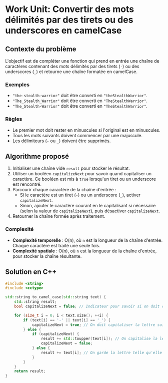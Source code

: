 # Work Unit: Convertir des mots délimités par des tirets ou des underscores en camelCase

## Contexte du problème
L'objectif est de compléter une fonction qui prend en entrée une chaîne de caractères contenant des mots délimités par des tirets (`-`) ou des underscores (`_`) et retourne une chaîne formatée en camelCase.

### Exemples
- `"the-stealth-warrior"` doit être converti en `"theStealthWarrior"`.
- `"The_Stealth_Warrior"` doit être converti en `"TheStealthWarrior"`.
- `"The_Stealth-Warrior"` doit être converti en `"TheStealthWarrior"`.

### Règles
- Le premier mot doit rester en minuscules si l'original est en minuscules.
- Tous les mots suivants doivent commencer par une majuscule.
- Les délimiteurs (`-` ou `_`) doivent être supprimés.

## Algorithme proposé

1. Initialiser une chaîne vide `result` pour stocker le résultat.
2. Utiliser un booléen `capitalizeNext` pour savoir quand capitaliser un caractère. Ce booléen est mis à `true` lorsqu'un tiret ou un underscore est rencontré.
3. Parcourir chaque caractère de la chaîne d'entrée :
   - Si le caractère est un tiret (`-`) ou un underscore (`_`), activer `capitalizeNext`.
   - Sinon, ajouter le caractère courant en le capitalisant si nécessaire (selon la valeur de `capitalizeNext`), puis désactiver `capitalizeNext`.
4. Retourner la chaîne formée après traitement.

### Complexité
- **Complexité temporelle** : O(n), où `n` est la longueur de la chaîne d'entrée. Chaque caractère est traité une seule fois.
- **Complexité spatiale** : O(n), où `n` est la longueur de la chaîne d'entrée, pour stocker la chaîne résultante.

## Solution en C++

```cpp
#include <string>
#include <cctype>

std::string to_camel_case(std::string text) {
    std::string result;
    bool capitalizeNext = false; // Indicateur pour savoir si on doit capitaliser le prochain caractère

    for (size_t i = 0; i < text.size(); ++i) {
        if (text[i] == '-' || text[i] == '_') {
            capitalizeNext = true; // On doit capitaliser la lettre suivante
        } else {
            if (capitalizeNext) {
                result += std::toupper(text[i]); // On capitalise la lettre
                capitalizeNext = false;
            } else {
                result += text[i]; // On garde la lettre telle qu'elle est
            }
        }
    }
    return result;
}
